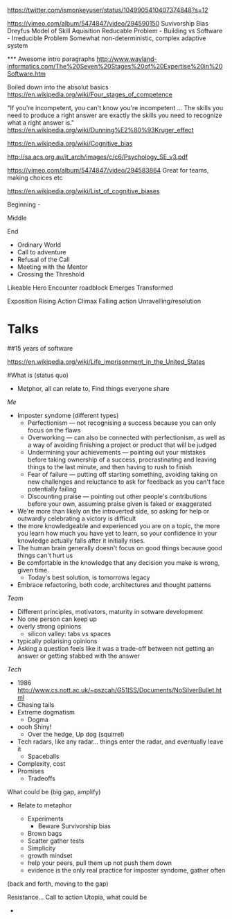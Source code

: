 https://twitter.com/ismonkeyuser/status/1049905410407374848?s=12

https://vimeo.com/album/5474847/video/294590150
Suvivorship Bias
Dreyfus Model of Skill Aquisition
Reducable Problem - Building vs Software - Irreducible Problem
Somewhat non-deterministic, complex adaptive system

*** Awesome intro paragraphs
http://www.wayland-informatics.com/The%20Seven%20Stages%20of%20Expertise%20in%20Software.htm

Boiled down into the absolut basics
https://en.wikipedia.org/wiki/Four_stages_of_competence

"If you're incompetent, you can't know you're incompetent ... The skills you need to produce a right answer are exactly the skills you need to recognize what a right answer is."
https://en.wikipedia.org/wiki/Dunning%E2%80%93Kruger_effect


https://en.wikipedia.org/wiki/Cognitive_bias

http://sa.acs.org.au/it_arch/images/c/c6/Psychology_SE_v3.pdf

https://vimeo.com/album/5474847/video/294583864
Great for teams, making choices etc

https://en.wikipedia.org/wiki/List_of_cognitive_biases


Beginning - 

Middle

End

- Ordinary World
- Call to adventure
- Refusal of the Call
- Meeting with the Mentor
- Crossing the Threshold


Likeable Hero
Encounter roadblock
Emerges Transformed

Exposition 
Rising Action 
Climax
Falling action
Unravelling/resolution


Talks
===

##15 years of software

https://en.wikipedia.org/wiki/Life_imprisonment_in_the_United_States

#What is (status quo)
 - Metphor, all can relate to, Find things everyone share

*Me*
- Imposter syndome (different types)
  - Perfectionism — not recognising a success because you can only focus on the flaws
  - Overworking — can also be connected with perfectionism, as well as a way of avoiding finishing a project or product that will be judged
  - Undermining your achievements — pointing out your mistakes before taking ownership of a success, procrastinating and leaving things to the last minute, and then having to rush to finish
  - Fear of failure — putting off starting something, avoiding taking on new challenges and reluctance to ask for feedback as you can't face potentially failing
  - Discounting praise — pointing out other people's contributions before your own, assuming praise given is faked or exaggerated
- We're more than likely on the introverted side, so asking for help or outwardly celebrating a victory is difficult
- the more knowledgeable and experienced you are on a topic, the more you learn how much you have yet to learn, so your confidence in your knowledge actually falls after it initially rises.
- The human brain generally doesn't focus on good things because good things can't hurt us
- Be comfortable in the knowledge that any decision you make is wrong, given time.
  - Today's best solution, is tomorrows legacy
- Embrace refactoring, both code, architectures and thought patterns

*Team*
- Different principles, motivators, maturity in sotware development
- No one person can keep up
- overly strong opinions
    - silicon valley: tabs vs spaces
- typically polarising opinions
- Asking a question feels like it was a trade-off between not getting an answer or getting stabbed with the answer

*Tech*
- 1986 http://www.cs.nott.ac.uk/~pszcah/G51ISS/Documents/NoSilverBullet.html 
- Chasing tails
- Extreme dogmatism
    - Dogma
- oooh Shiny!
    - Over the hedge, Up dog (squirrel)
- Tech radars, like any radar... things enter the radar, and eventually leave it
    - Spaceballs
- Complexity, cost
- Promises
    - Tradeoffs

What could be (big gap, amplify)
 - Relate to metaphor
   
   - Experiments
     - Beware Survivorship bias
   - Brown bags
   - Scatter gather tests
   - Simplicity
   - growth mindset
   - help your peers, pull them up not push them down
   - evidence is the only real practice for imposter syndome, gather often

(back and forth, moving to the gap)

Resistance...
Call to action
Utopia, what could be

   -
